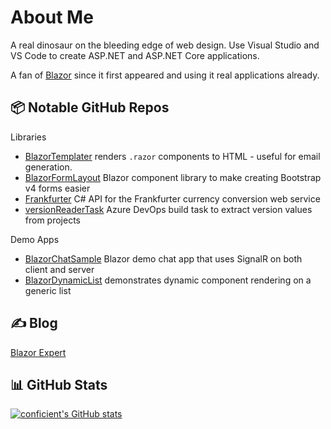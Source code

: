 # About Me

A real dinosaur on the bleeding edge of web design. Use Visual Studio and VS Code to create ASP.NET and ASP.NET Core applications. 

A fan of [Blazor](https://blazor.net) since it first appeared and using it real applications already.

## 📦 Notable GitHub Repos

Libraries
  - [BlazorTemplater](https://github.com/conficient/BlazorTemplater) renders `.razor` components to HTML - useful for email generation.
  - [BlazorFormLayout](https://github.com/conficient/BlazorFormLayout) Blazor component library to make creating Bootstrap v4 forms easier
  - [Frankfurter](https://github.com/conficient/Frankfurter) C# API for the Frankfurter currency conversion web service
  - [versionReaderTask](https://github.com/conficient/versionReaderTask) Azure DevOps build task to extract version values from projects

Demo Apps
  - [BlazorChatSample](https://github.com/conficient/BlazorChatSample) Blazor demo chat app that uses SignalR on both client and server
  - [BlazorDynamicList](https://github.com/conficient/BlazorDynamicList) demonstrates dynamic component rendering on a generic list

## ✍️ Blog

[Blazor Expert](https://www.blazor.expert)

## 📊 GitHub Stats

[![conficient's GitHub stats](https://github-readme-stats.vercel.app/api?username=conficient&title_color=ff6600&bg_color=1d1f21&text_color=d6d6d6)](https://github.com/anuraghazra/github-readme-stats)
